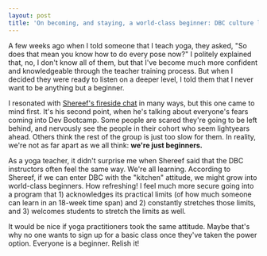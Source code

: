 ```yaml
---
layout: post
title: 'On becoming, and staying, a world-class beginner: DBC culture lessons from Shereef'
---
```


A few weeks ago when I told someone that I teach yoga, they asked, "So does that mean you know how to do every pose now?" I politely explained that, no, I don't know all of them, but that I've become much more confident and knowledgeable through the teacher training process. But when I decided they were ready to listen on a deeper level, I told them that I never want to be anything but a beginner.

I resonated with [Shereef's fireside chat](http://vimeo.com/85001014/) in many ways, but this one came to mind first. It's his second point, when he's talking about everyone's fears coming into Dev Bootcamp. Some people are scared they're going to be left behind, and nervously see the people in their cohort who seem lightyears ahead. Others think the rest of the group is just too slow for them. In reality, we're not as far apart as we all think: **we're just beginners.**

As a yoga teacher, it didn't surprise me when Shereef said that the DBC instructors often feel the same way. We're all learning. According to Shereef, if we can enter DBC with the "kitchen" attitude, we might grow into world-class beginners. How refreshing! I feel much more secure going into a program that 1) acknowledges its practical limits (of how much someone can learn in an 18-week time span) and 2) constantly stretches those limits, and 3) welcomes students to stretch the limits as well.

It would be nice if yoga practitioners took the same attitude. Maybe that's why no one wants to sign up for a basic class once they've taken the power option. Everyone is a beginner. Relish it!